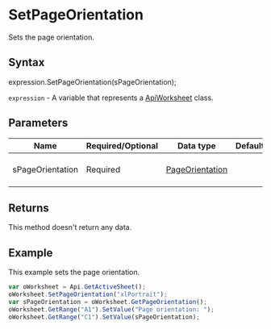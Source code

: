 # SetPageOrientation

Sets the page orientation.

## Syntax

expression.SetPageOrientation(sPageOrientation);

`expression` - A variable that represents a [ApiWorksheet](../ApiWorksheet.md) class.

## Parameters

| **Name** | **Required/Optional** | **Data type** | **Default** | **Description** |
| ------------- | ------------- | ------------- | ------------- | ------------- |
| sPageOrientation | Required | [PageOrientation](../../Enumeration/PageOrientation.md) |  | The page orientation type. |

## Returns

This method doesn't return any data.

## Example

This example sets the page orientation.

```javascript
var oWorksheet = Api.GetActiveSheet();
oWorksheet.SetPageOrientation("xlPortrait");
var sPageOrientation = oWorksheet.GetPageOrientation();
oWorksheet.GetRange("A1").SetValue("Page orientation: ");
oWorksheet.GetRange("C1").SetValue(sPageOrientation);
```
